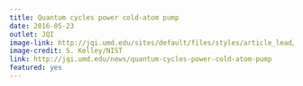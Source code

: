 ```yaml
---
title: Quantum cycles power cold-atom pump
date: 2016-05-23
outlet: JQI
image-link: http://jqi.umd.edu/sites/default/files/styles/article_lead/public/images/frame.png?itok=0MPOFVoZ
image-credit: S. Kelley/NIST
link: http://jqi.umd.edu/news/quantum-cycles-power-cold-atom-pump
featured: yes
---
```

